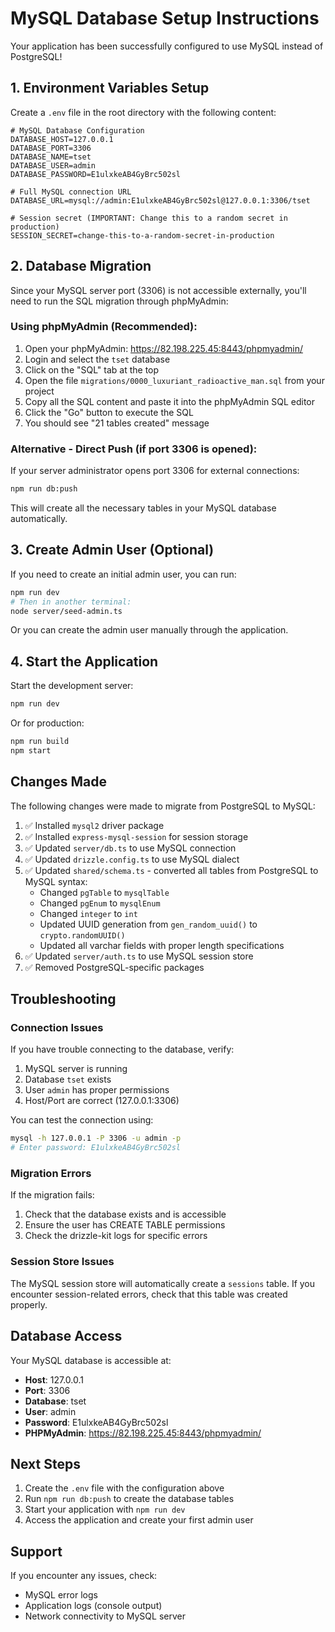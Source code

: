 # MySQL Database Setup Instructions

Your application has been successfully configured to use MySQL instead of PostgreSQL!

## 1. Environment Variables Setup

Create a `.env` file in the root directory with the following content:

```env
# MySQL Database Configuration
DATABASE_HOST=127.0.0.1
DATABASE_PORT=3306
DATABASE_NAME=tset
DATABASE_USER=admin
DATABASE_PASSWORD=E1ulxkeAB4GyBrc502sl

# Full MySQL connection URL
DATABASE_URL=mysql://admin:E1ulxkeAB4GyBrc502sl@127.0.0.1:3306/tset

# Session secret (IMPORTANT: Change this to a random secret in production)
SESSION_SECRET=change-this-to-a-random-secret-in-production
```

## 2. Database Migration

Since your MySQL server port (3306) is not accessible externally, you'll need to run the SQL migration through phpMyAdmin:

### Using phpMyAdmin (Recommended):

1. Open your phpMyAdmin: https://82.198.225.45:8443/phpmyadmin/
2. Login and select the `tset` database
3. Click on the "SQL" tab at the top
4. Open the file `migrations/0000_luxuriant_radioactive_man.sql` from your project
5. Copy all the SQL content and paste it into the phpMyAdmin SQL editor
6. Click the "Go" button to execute the SQL
7. You should see "21 tables created" message

### Alternative - Direct Push (if port 3306 is opened):

If your server administrator opens port 3306 for external connections:

```bash
npm run db:push
```

This will create all the necessary tables in your MySQL database automatically.

## 3. Create Admin User (Optional)

If you need to create an initial admin user, you can run:

```bash
npm run dev
# Then in another terminal:
node server/seed-admin.ts
```

Or you can create the admin user manually through the application.

## 4. Start the Application

Start the development server:

```bash
npm run dev
```

Or for production:

```bash
npm run build
npm start
```

## Changes Made

The following changes were made to migrate from PostgreSQL to MySQL:

1. ✅ Installed `mysql2` driver package
2. ✅ Installed `express-mysql-session` for session storage
3. ✅ Updated `server/db.ts` to use MySQL connection
4. ✅ Updated `drizzle.config.ts` to use MySQL dialect
5. ✅ Updated `shared/schema.ts` - converted all tables from PostgreSQL to MySQL syntax:
   - Changed `pgTable` to `mysqlTable`
   - Changed `pgEnum` to `mysqlEnum`
   - Changed `integer` to `int`
   - Updated UUID generation from `gen_random_uuid()` to `crypto.randomUUID()`
   - Updated all varchar fields with proper length specifications
6. ✅ Updated `server/auth.ts` to use MySQL session store
7. ✅ Removed PostgreSQL-specific packages

## Troubleshooting

### Connection Issues

If you have trouble connecting to the database, verify:

1. MySQL server is running
2. Database `tset` exists
3. User `admin` has proper permissions
4. Host/Port are correct (127.0.0.1:3306)

You can test the connection using:

```bash
mysql -h 127.0.0.1 -P 3306 -u admin -p
# Enter password: E1ulxkeAB4GyBrc502sl
```

### Migration Errors

If the migration fails:

1. Check that the database exists and is accessible
2. Ensure the user has CREATE TABLE permissions
3. Check the drizzle-kit logs for specific errors

### Session Store Issues

The MySQL session store will automatically create a `sessions` table. If you encounter session-related errors, check that this table was created properly.

## Database Access

Your MySQL database is accessible at:
- **Host**: 127.0.0.1
- **Port**: 3306
- **Database**: tset
- **User**: admin
- **Password**: E1ulxkeAB4GyBrc502sl
- **PHPMyAdmin**: https://82.198.225.45:8443/phpmyadmin/

## Next Steps

1. Create the `.env` file with the configuration above
2. Run `npm run db:push` to create the database tables
3. Start your application with `npm run dev`
4. Access the application and create your first admin user

## Support

If you encounter any issues, check:
- MySQL error logs
- Application logs (console output)
- Network connectivity to MySQL server

